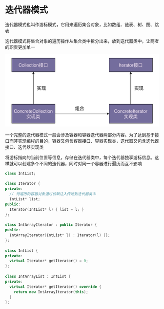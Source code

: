 # 迭代器模式

迭代器模式也叫作游标模式，它用来遍历集合对象，比如数组、链表、树、图、跳表

迭代器模式将集合对象的遍历操作从集合类中拆分出来，放到迭代器类中，让两者的职责更加单一

![01](迭代器模式.assets/01.png)

一个完整的迭代器模式一般会涉及容器和容器迭代器两部分内容。为了达到基于接口而非实现编程的目的，容器又包含容器接口、容器实现类，迭代器又包含迭代器接口、迭代器实现类

将游标指向的当前位置等信息，存储在迭代器类中，每个迭代器独享游标信息。这样就可以创建多个不同的迭代器，同时对同一个容器进行遍历而互不影响

```cpp
class IntList;

class Iterator {
private:
  // 待遍历的容器对象通过依赖注入传递到迭代器类中
  IntList* list;
public:
  Iterator(IntList* l) { list = l; }
};

class IntArrayIterator : public Iterator {
public:
  IntArrayIterator(IntList* l) : Iterator(l) {};
};

class IntList {
private:
  virtual Iterator* getIterator() = 0;
};

class IntArrayList : IntList {
private:
  virtual Iterator* getIterator() override {
    return new IntArrayIterator(this);
  }
};
```